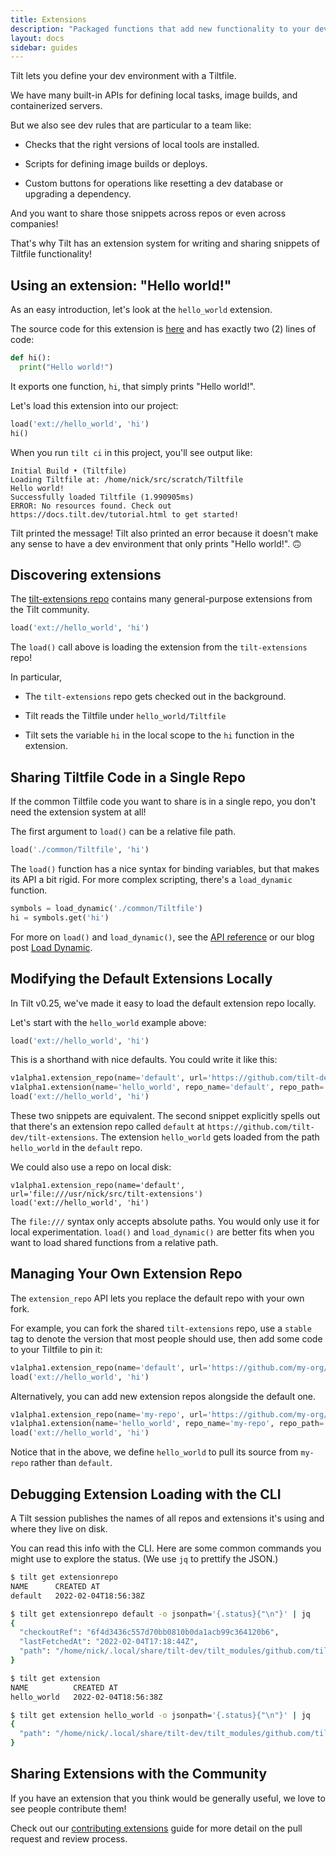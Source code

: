 ```yaml
---
title: Extensions
description: "Packaged functions that add new functionality to your dev env."
layout: docs
sidebar: guides
---
```


Tilt lets you define your dev environment with a Tiltfile.

We have many built-in APIs for defining local tasks, image builds, and containerized servers.

But we also see dev rules that are particular to a team like:

- Checks that the right versions of local tools are installed.

- Scripts for defining image builds or deploys.

- Custom buttons for operations like resetting a dev database or upgrading a dependency.

And you want to share those snippets across repos or even across companies!

That's why Tilt has an extension system for writing and sharing snippets of
Tiltfile functionality!

## Using an extension: "Hello world!"

As an easy introduction, let's look at the `hello_world` extension.

The source code for this extension is
[here](https://github.com/tilt-dev/tilt-extensions/blob/master/hello_world/Tiltfile)
and has exactly two (2) lines of code:

```python
def hi():
  print("Hello world!")
```

It exports one function, `hi`, that simply prints "Hello world!".

Let's load this extension into our project:

```python
load('ext://hello_world', 'hi')
hi()
```

When you run `tilt ci` in this project, you'll see output like:

```shell
Initial Build • (Tiltfile)
Loading Tiltfile at: /home/nick/src/scratch/Tiltfile
Hello world!
Successfully loaded Tiltfile (1.990905ms)
ERROR: No resources found. Check out https://docs.tilt.dev/tutorial.html to get started!
```

Tilt printed the message! Tilt also printed an error because it doesn't make any sense
to have a dev environment that only prints "Hello world!". 🙃

## Discovering extensions

The [tilt-extensions repo](https://github.com/tilt-dev/tilt-extensions) contains
many general-purpose extensions from the Tilt community.

```python
load('ext://hello_world', 'hi')
```

The `load()` call above is loading the extension from the `tilt-extensions` repo!

In particular,

- The `tilt-extensions` repo gets checked out in the background.

- Tilt reads the Tiltfile under `hello_world/Tiltfile`

- Tilt sets the variable `hi` in the local scope to the `hi` function in the extension.

## Sharing Tiltfile Code in a Single Repo

If the common Tiltfile code you want to share is in a single repo, you don't need the
extension system at all!

The first argument to `load()` can be a relative file path.

```python
load('./common/Tiltfile', 'hi')
```

The `load()` function has a nice syntax for binding variables, but that makes
its API a bit rigid. For more complex scripting, there's a `load_dynamic`
function.

```python
symbols = load_dynamic('./common/Tiltfile')
hi = symbols.get('hi')
```

For more on `load()` and `load_dynamic()`, see the [API
reference](https://docs.tilt.dev/api.html#api.load) or our blog post [Load
Dynamic](https://blog.tilt.dev/2020/11/03/load-dynamic.html).

## Modifying the Default Extensions Locally

In Tilt v0.25, we've made it easy to load the default extension repo locally.

Let's start with the `hello_world` example above:

```python
load('ext://hello_world', 'hi')
```

This is a shorthand with nice defaults. You could write it like this:

```python
v1alpha1.extension_repo(name='default', url='https://github.com/tilt-dev/tilt-extensions', ref='HEAD')
v1alpha1.extension(name='hello_world', repo_name='default', repo_path='hello_world')
load('ext://hello_world', 'hi')
```

These two snippets are equivalent. The second snippet explicitly spells out that
there's an extension repo called `default` at
`https://github.com/tilt-dev/tilt-extensions`.  The extension `hello_world`
gets loaded from the path `hello_world` in the `default` repo.

We could also use a repo on local disk:

```shell
v1alpha1.extension_repo(name='default', url='file:///usr/nick/src/tilt-extensions')
load('ext://hello_world', 'hi')
```

The `file:///` syntax only accepts absolute paths. You would only use it for local
experimentation. `load()` and `load_dynamic()` are better fits when you want to load
shared functions from a relative path.

## Managing Your Own Extension Repo

The `extension_repo` API lets you replace the default repo with your own fork.

For example, you can fork the shared `tilt-extensions` repo, use a `stable` tag 
to denote the version that most people should use, then add some code to your Tiltfile to pin it:

```python
v1alpha1.extension_repo(name='default', url='https://github.com/my-org/tilt-extensions', ref='stable')
load('ext://hello_world', 'hi')
```

Alternatively, you can add new extension repos alongside the default one.

```python
v1alpha1.extension_repo(name='my-repo', url='https://github.com/my-org/tilt-extensions', ref='HEAD')
v1alpha1.extension(name='hello_world', repo_name='my-repo', repo_path='hello_world')
load('ext://hello_world', 'hi')
```

Notice that in the above, we define `hello_world` to pull its source from
`my-repo` rather than `default`.

## Debugging Extension Loading with the CLI

A Tilt session publishes the names of all repos and extensions it's using and where they live on disk.

You can read this info with the CLI. Here are some common commands you might use
to explore the status. (We use `jq` to prettify the JSON.)

```bash
$ tilt get extensionrepo
NAME      CREATED AT
default   2022-02-04T18:56:38Z

$ tilt get extensionrepo default -o jsonpath='{.status}{"\n"}' | jq
{
  "checkoutRef": "6f4d3436c557d70bb0810b0da1acb99c364120b6",
  "lastFetchedAt": "2022-02-04T17:18:44Z",
  "path": "/home/nick/.local/share/tilt-dev/tilt_modules/github.com/tilt-dev/tilt-extensions"
}

$ tilt get extension
NAME          CREATED AT
hello_world   2022-02-04T18:56:38Z

$ tilt get extension hello_world -o jsonpath='{.status}{"\n"}' | jq
{
  "path": "/home/nick/.local/share/tilt-dev/tilt_modules/github.com/tilt-dev/tilt-extensions/hello_world/Tiltfile"
}
```

## Sharing Extensions with the Community

If you have an extension that you think would be generally useful, we love to
see people contribute them!

Check out our [contributing extensions](contribute_extension.html) guide
for more detail on the pull request and review process.

